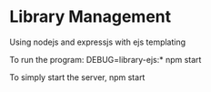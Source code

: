 # Library Management
 Using nodejs and expressjs with ejs templating

To run the program:
DEBUG=library-ejs:* npm start

To simply start the server,
npm start

